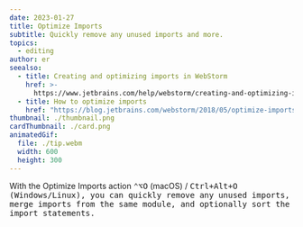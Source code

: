 ```yaml
---
date: 2023-01-27
title: Optimize Imports
subtitle: Quickly remove any unused imports and more.
topics:
  - editing
author: er
seealso:
  - title: Creating and optimizing imports in WebStorm
    href: >-
      https://www.jetbrains.com/help/webstorm/creating-and-optimizing-imports.html
  - title: How to optimize imports
    href: "https://blog.jetbrains.com/webstorm/2018/05/optimize-imports-in-webstorm/"
thumbnail: ./thumbnail.png
cardThumbnail: ./card.png
animatedGif:
  file: ./tip.webm
  width: 600
  height: 300
---
```


With the Optimize Imports action <kbd>⌃⌥O</kbd> (macOS) / <kbd>Ctrl+Alt+O<kbd/> (Windows/Linux), you can quickly remove any unused imports, merge imports from the same module, and optionally sort the import statements.
